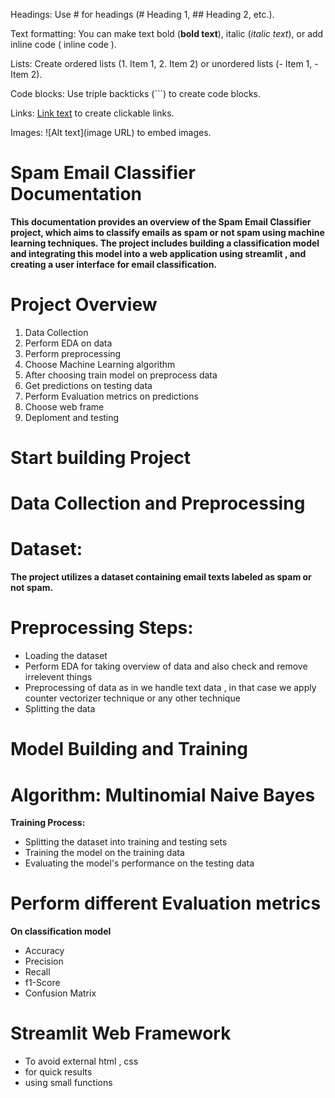 Headings: Use # for headings (# Heading 1, ## Heading 2, etc.).

Text formatting: You can make text bold (**bold text**), italic (*italic text*), or add inline code ( inline code ).

Lists: Create ordered lists (1. Item 1, 2. Item 2) or unordered lists (- Item 1, - Item 2).

Code blocks: Use triple backticks (```) to create code blocks.

Links: [Link text](URL) to create clickable links.

Images: ![Alt text](image URL) to embed images.


# Spam Email Classifier Documentation
**This documentation provides an overview of the Spam Email Classifier project, which aims to classify emails as spam or not spam using machine learning techniques. The project includes building a classification model and integrating this model into a web application using streamlit , and creating a user interface for email classification.**

# Project Overview
1. Data Collection 
2. Perform EDA on data
3. Perform preprocessing 
4. Choose Machine Learning algorithm 
5. After choosing train model on preprocess data
6. Get predictions on testing data
7. Perform Evaluation metrics on predictions
8. Choose web frame 
9. Deploment and testing
 
# Start building Project
# Data Collection and Preprocessing
# Dataset:
**The project utilizes a dataset containing email texts labeled as spam or not spam.**
# Preprocessing Steps:
- Loading the dataset
- Perform EDA for taking overview of data and also check and remove irrelevent things
- Preprocessing of data as in we handle text data , in that case we apply counter vectorizer technique or any other technique 
- Splitting the data


# Model Building and Training
# Algorithm: Multinomial Naive Bayes
**Training Process:**
- Splitting the dataset into training and testing sets
- Training the model on the training data
- Evaluating the model's performance on the testing data

# Perform different Evaluation metrics 
**On classification model**
- Accuracy 
- Precision
- Recall
- f1-Score
- Confusion Matrix

# Streamlit Web Framework 
- To avoid external html , css
- for quick results 
- using small functions

